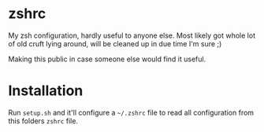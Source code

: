 # zshrc

My zsh configuration, hardly useful to anyone else. Most likely got
whole lot of old cruft lying around, will be cleaned up in due time
I'm sure ;)

Making this public in case someone else would find it useful.

# Installation

Run `setup.sh` and it'll configure a `~/.zshrc` file to read all
configuration from this folders `zshrc` file.
